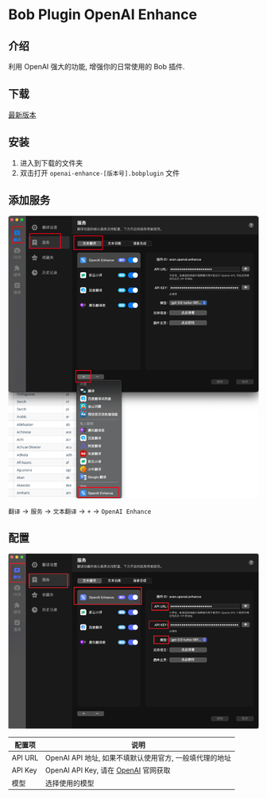 # Bob Plugin OpenAI Enhance

## 介绍

利用 OpenAI 强大的功能, 增强你的日常使用的 Bob 插件.

## 下载

[最新版本](https://github.com/Layouwen/bob-plugin-openai-enhance/releases/download/v0.0.3-alpha.2/openai-enhance-0.0.3-alpha.2.bobplugin)

## 安装

1. 进入到下载的文件夹
2. 双击打开 `openai-enhance-[版本号].bobplugin` 文件

## 添加服务

![使用](/assets/img02.png)

`翻译` -> `服务` -> `文本翻译` -> `+` -> `OpenAI Enhance`

## 配置

![使用](./assets/img01.png)

| 配置项  | 说明                                                             |
| ------- | ---------------------------------------------------------------- |
| API URL | OpenAI API 地址, 如果不填默认使用官方, 一般填代理的地址          |
| API Key | OpenAI API Key, 请在 [OpenAI](https://beta.openai.com/) 官网获取 |
| 模型    | 选择使用的模型                                                   |